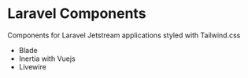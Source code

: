# Laravel Components

Components for Laravel Jetstream applications styled with Tailwind.css
- Blade
- Inertia with Vuejs
- Livewire
